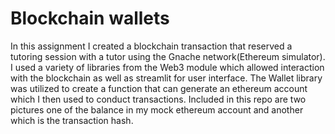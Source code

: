 # Blockchain wallets
In this assignment I created a blockchain transaction that reserved a tutoring
session with a tutor using the Gnache network(Ethereum simulator). I used a variety of libraries
 from the Web3 module which allowed interaction with the blockchain as well as streamlit for user interface. The Wallet library was utilized to create a function that can generate an ethereum account
 which I then used to conduct transactions. Included in this repo are two pictures one of the balance in
 my mock ethereum account and another which is the transaction hash.


